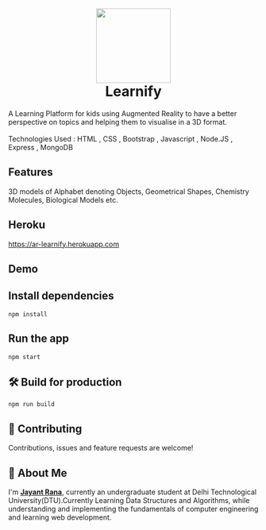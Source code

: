 
<h1 align="center">
  <a href="https://github.com/jayantrana2001/Learnify_AR"><img src="https://learning-live.com/wp-content/uploads/2019/11/Learnify-LL-1.png" width="150"></a>
  <br>
  Learnify
</h1>

A Learning Platform for kids using Augmented Reality to have a better perspective on topics and helping them to visualise in a 3D format. <br />
<br> Technologies Used : HTML , CSS , Bootstrap , Javascript , Node.JS , Express , MongoDB </br>

## Features
3D models of Alphabet denoting Objects, Geometrical Shapes, Chemistry Molecules, Biological Models etc.

## Heroku
https://ar-learnify.herokuapp.com

## Demo



## Install dependencies
`npm install`

## Run the app
`npm start`

## 🛠 Build for production
`npm run build`

## 🤝 Contributing
Contributions, issues and feature requests are welcome!

## 🚀 About Me
I'm **[Jayant Rana](www.linkedin.com/in/jayant-rana-717318197)**, currently an undergraduate student at Delhi Technological University(DTU).Currently Learning Data Structures and Algorithms, while understanding and implementing the fundamentals of computer engineering and learning web development.
